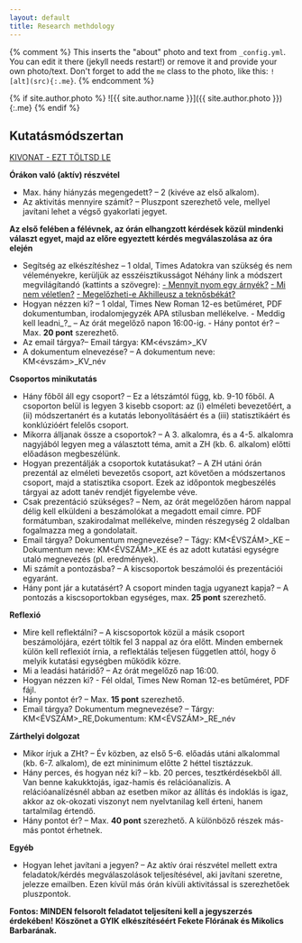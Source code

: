 ```yaml
---
layout: default
title: Research methdology
---
```


{% comment %}
  This inserts the "about" photo and text from `_config.yml`.
  You can edit it there (jekyll needs restart!) or remove it and provide your own photo/text.
  Don't forget to add the `me` class to the photo, like this: `![alt](src){:.me}`.
{% endcomment %}

{% if site.author.photo %}
  ![{{ site.author.name }}]({{ site.author.photo }}){:.me}
{% endif %}


## Kutatásmódszertan


[KIVONAT - EZT TÖLTSD LE](http://agostontorok.elte.hu/files/kivonat.pdf) 

**Órákon való (aktív) részvétel**

- Max. hány hiányzás megengedett? – 2 (kivéve az első alkalom). 
- Az aktivitás mennyire számít? – Pluszpont szerezhető vele, mellyel javítani lehet a végső gyakorlati jegyet.

**Az első felében a félévnek, az órán elhangzott kérdések közül mindenki választ egyet, majd az előre egyeztett kérdés megválaszolása az óra elején**

- Segítség az elkészítéshez – 1 oldal, Times Adatokra van szükség és nem véleményekre, kerüljük az esszéisztikusságot Néhány link a módszert megvilágítandó (kattints a szövegre): [- Mennyit nyom egy árnyék?](https://www.youtube.com/watch?v=Do1lm9IevYE) [- Mi nem véletlen?](https://www.youtube.com/watch?v=sMb00lz-IfE) [- Megelőzheti-e Akhilleusz a teknősbékát?](https://www.youtube.com/watch?v=u7Z9UnWOJNY) 
- Hogyan nézzen ki? – 1 oldal, Times New Roman 12-es betűméret, PDF dokumentumban, irodalomjegyzék APA stílusban mellékelve. - Meddig kell leadni_?_ – Az órát megelőző napon 16:00-ig. - Hány pontot ér? – Max. **20 pont** szerezhető. 
- Az email tárgya?– Email tárgya: KM<évszám>_KV 
- A dokumentum elnevezése? – A dokumentum neve: KM<évszám>_KV_név

**Csoportos minikutatás**

- Hány főből áll egy csoport? – Ez a létszámtól függ, kb. 9-10 főből. A csoporton belül is legyen 3 kisebb csoport: az (i) elméleti bevezetőért, a (ii) módszertanért és a kutatás lebonyolításáért és a (iii) statisztikáért és konklúzióért felelős csoport.
- Mikorra álljanak össze a csoportok? – A 3\. alkalomra, és a 4-5\. alkalomra nagyjából legyen meg a választott téma, amit a ZH (kb. 6\. alkalom) előtti előadáson megbeszélünk. 
- Hogyan prezentálják a csoportok kutatásukat? _–_ A ZH utáni órán prezentál az elméleti bevezetős csoport, azt követően a módszertanos csoport, majd a statisztika csoport. Ezek az időpontok megbeszélés tárgyai az adott tanév rendjét figyelembe véve. 
- Csak prezentáció szükséges? _–_ Nem, az órát megelőzően három nappal délig kell elküldeni a beszámolókat a megadott email címre. PDF formátumban, szakirodalmat mellékelve, minden részegység 2 oldalban fogalmazza meg a gondolatait. 
- Email tárgya? Dokumentum megnevezése? – Tágy: KM<ÉVSZÁM>_KE – Dokumentum neve: KM<ÉVSZÁM>_KE és az adott kutatási egységre utaló megnevezés (pl. eredmények). 
- Mi számít a pontozásba? – A kiscsoportok beszámolói és prezentációi egyaránt. 
- Hány pont jár a kutatásért? A csoport minden tagja ugyanezt kapja? – A pontozás a kiscsoportokban egységes, max. **25 pont** szerezhető.

**Reflexió**

- Mire kell reflektálni? _–_ A kiscsoportok közül a másik csoport beszámolójára, ezért töltik fel 3 nappal az óra előtt. Minden embernek külön kell reflexiót írnia, a reflektálás teljesen független attól, hogy ő melyik kutatási egységben működik közre. 
- Mi a leadási határidő? – Az órát megelőző nap 16:00. 
- Hogyan nézzen ki? - Fél oldal, Times New Roman 12-es betűméret, PDF fájl. 
- Hány pontot ér? – Max. **15 pont** szerezhető. 
- Email tárgya? Dokumentum megnevezése? – Tárgy: KM<ÉVSZÁM>_RE,Dokumentum: KM<ÉVSZÁM>_RE_név

**Zárthelyi dolgozat**

- Mikor írjuk a ZHt? – Év közben, az első 5-6\. előadás utáni alkalommal (kb. 6-7\. alkalom), de ezt mininimum előtte 2 héttel tisztázzuk. 
- Hány perces, és hogyan néz ki? – kb. 20 perces, tesztkérdésekből áll. Van benne kakukktojás, igaz-hamis és relációanalízis. A relációanalízésnél abban az esetben mikor az állítás és indoklás is igaz, akkor az ok-okozati viszonyt nem nyelvtanilag kell érteni, hanem tartalmilag értendő. 
- Hány pontot ér? – Max. **40 pont** szerezhető. A különböző részek más-más pontot érhetnek.

**Egyéb**

- Hogyan lehet javítani a jegyen? – Az aktív órai részvétel mellett extra feladatok/kérdés megválaszolások teljesítésével, aki javítani szeretne, jelezze emailben. Ezen kívül más órán kívüli aktivitással is szerezhetőek pluszpontok.

**Fontos: MINDEN felsorolt feladatot teljesíteni kell a jegyszerzés érdekében!**  **Köszönet a GYIK elkészítéséért Fekete Flórának és Mikolics Barbarának.**
